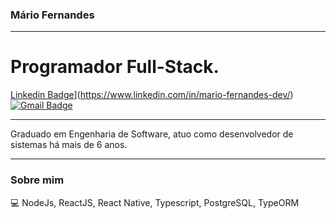 ### Mário Fernandes

---

# Programador Full-Stack.
[Linkedin Badge](https://img.shields.io/badge/-MárioFernandes-blue?style=flat-square&logo=Linkedin&logoColor=white&link=https://www.linkedin.com/in/mario-fernandes-dev/)](https://www.linkedin.com/in/mario-fernandes-dev/) 
[![Gmail Badge](https://img.shields.io/badge/-mariobmf02@gmail.com-c14438?style=flat-square&logo=Gmail&logoColor=white&link=mailto:mariobmf02@gmail.com)](mailto:mariobmf02@gmail.com)

---

Graduado em Engenharia de Software, atuo como desenvolvedor de sistemas há mais de 6 anos.

---

### Sobre mim

💻 NodeJs, ReactJS, React Native, Typescript, PostgreSQL, TypeORM
